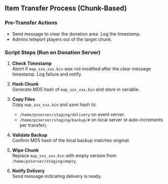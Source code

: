 ## Item Transfer Process (Chunk-Based)

### Pre-Transfer Actions
- Send message to clear the donation area. Log the timestamp.
- Admins teleport players out of the target chunk.

### Script Steps (Run on Donation Server)

1. **Check Timestamp**  
   Abort if `map_xxx_xxx.bin` was not modified after the clear message timestamp. Log failure and notify.

2. **Hash Chunk**  
   Generate MD5 hash of `map_xxx_xxx.bin` and store in variable.

3. **Copy Files**  
   Copy `map_xxx_xxx.bin` and save hash to:
   - `/home/pzserver/staging/delivery` on event server.
   - `/home/pzserver/staging/backup/#` on local server (`#` auto-increments per transfer).

4. **Validate Backup**  
   Confirm MD5 hash of the local backup matches original.

5. **Wipe Chunk**  
   Replace `map_xxx_xxx.bin` with empty version from `/home/pzserver/staging/empty`.

6. **Notify Delivery**  
   Send message indicating delivery is ready.